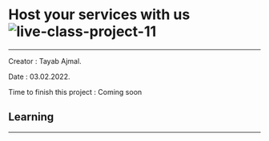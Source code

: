 # Host your services with us  ![live-class-project-11](https://img.shields.io/badge/JS%20Bootcamp-live--class--project--11-orange)
---
Creator : Tayab Ajmal.

Date : 03.02.2022.

Time to finish this project : Coming soon 

## Learning
---
